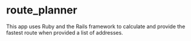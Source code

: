 
# route_planner

This app uses Ruby and the Rails framework to calculate and provide the fastest route when provided a list of addresses.